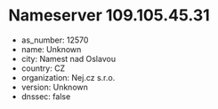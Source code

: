 # Nameserver 109.105.45.31

* as_number: 12570
* name: Unknown
* city: Namest nad Oslavou
* country: CZ
* organization: Nej.cz s.r.o.
* version: Unknown
* dnssec: false
